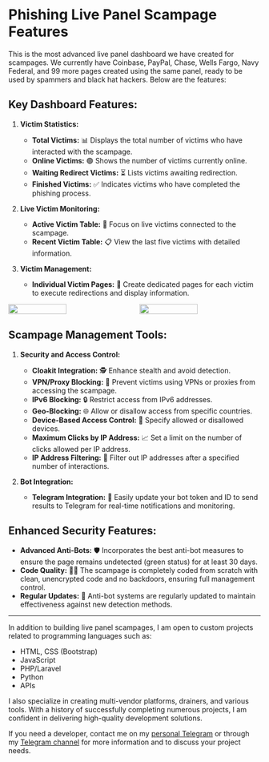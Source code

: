 # Phishing Live Panel Scampage Features

This is the most advanced live panel dashboard we have created for scampages. We currently have Coinbase, PayPal, Chase, Wells Fargo, Navy Federal, and 99 more pages created using the same panel, ready to be used by spammers and black hat hackers. Below are the features:

## Key Dashboard Features:

1. **Victim Statistics:**
   - **Total Victims:** 📊 Displays the total number of victims who have interacted with the scampage.
   - **Online Victims:** 🟢 Shows the number of victims currently online.
   - **Waiting Redirect Victims:** ⏳ Lists victims awaiting redirection.
   - **Finished Victims:** ✅ Indicates victims who have completed the phishing process.

2. **Live Victim Monitoring:**
   - **Active Victim Table:** 📅 Focus on live victims connected to the scampage.
   - **Recent Victim Table:** 📋 View the last five victims with detailed information.

3. **Victim Management:**
   - **Individual Victim Pages:** 📄 Create dedicated pages for each victim to execute redirections and display information.

<div style="display: flex; flex-direction: row; justify-content: space-between;">
    <img src="https://github.com/NetPhish-stack/paypal-scampage/assets/174648947/1ef27561-b45d-46b1-a798-9e0eba39d197" width="48%">
    <img src="https://github.com/NetPhish-stack/paypal-scampage/assets/174648947/0b02244a-ff74-45cd-8f2b-f3560a916931" width="48%">
</div>

## Scampage Management Tools:

1. **Security and Access Control:**
   - **Cloakit Integration:** 🕵️ Enhance stealth and avoid detection.
   - **VPN/Proxy Blocking:** 🚫 Prevent victims using VPNs or proxies from accessing the scampage.
   - **IPv6 Blocking:** 🔒 Restrict access from IPv6 addresses.
   - **Geo-Blocking:** 🌐 Allow or disallow access from specific countries.
   - **Device-Based Access Control:** 📱 Specify allowed or disallowed devices.
   - **Maximum Clicks by IP Address:** 📈 Set a limit on the number of clicks allowed per IP address.
   - **IP Address Filtering:** 🚦 Filter out IP addresses after a specified number of interactions.

2. **Bot Integration:**
   - **Telegram Integration:** 🤖 Easily update your bot token and ID to send results to Telegram for real-time notifications and monitoring.

## Enhanced Security Features:

- **Advanced Anti-Bots:** 🛡️ Incorporates the best anti-bot measures to ensure the page remains undetected (green status) for at least 30 days.
- **Code Quality:** 🧑‍💻 The scampage is completely coded from scratch with clean, unencrypted code and no backdoors, ensuring full management control.
- **Regular Updates:** 🔄 Anti-bot systems are regularly updated to maintain effectiveness against new detection methods.

---

In addition to building live panel scampages, I am open to custom projects related to programming languages such as:

- HTML, CSS (Bootstrap)
- JavaScript
- PHP/Laravel
- Python
- APIs

I also specialize in creating multi-vendor platforms, drainers, and various tools. With a history of successfully completing numerous projects, I am confident in delivering high-quality development solutions.

If you need a developer, contact me on my [personal Telegram](https://t.me/netphish) or through my [Telegram channel](https://t.me/netphishpanels) for more information and to discuss your project needs.
